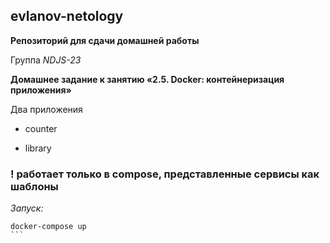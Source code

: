 ## evlanov-netology

**Репозиторий для сдачи домашней работы**

Группа *NDJS-23*

**Домашнее задание к занятию «2.5. Docker: контейнеризация приложения»**

Два приложения

- counter

- library

### ! работает только в compose, представленныe сервисы как шаблоны

*Запуск:*

````
docker-compose up
```


